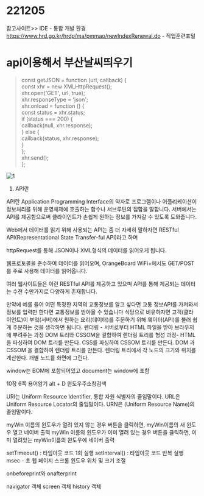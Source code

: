 # 221205
참고사이트>>
IDE - 통합 개발 환경
https://www.hrd.go.kr/hrdp/ma/pmmao/newIndexRenewal.do - 직업훈련포털

api이용해서 부산날씨띄우기
=====================================
> const getJSON = function (url, callback) {<br>
  const xhr = new XMLHttpRequest();<br>
  xhr.open('GET', url, true);<br>
  xhr.responseType = 'json';<br>
  xhr.onload = function () {<br>
    const status = xhr.status;<br>
    if (status === 200) {<br>
      callback(null, xhr.response);<br>
    } else {<br>
      callback(status, xhr.response);<br>
    }<br>
  };<br>
  xhr.send();<br>
};<br>
  

![1](https://user-images.githubusercontent.com/112832753/206888655-57bee08c-eb55-4d09-961a-aa149b42b0ed.PNG)
1. API란

API란 Application Programming Interface의 약자로 프로그램이나 어플리케이션이 정보처리를 위해 운영체제에 호출하는 함수나 서브루틴의 집합을 말합니다. 서버에서는 API를 제공함으로써 클라이언트가 손쉽게 원하는 정보를 가져갈 수 있도록 도와줍니다. 
 
Web에서 데이터를 읽기 위해 사용되는 API는 좀 더 자세히 말하자면 RESTful API(Representational State Transfer-ful API)라고 하며

httpRequest를 통해 JSON이나 XML형식의 데이터를 읽어오게 됩니다.

웹프로토콜을 준수하여 데이터를 읽어오며, OrangeBoard WiFi+에서도 GET/POST를 주로 사용해 데이터를 읽어옵니다.

여러 웹사이트들은 이런 RESTful API를 제공하고 있으며 API를 통해 제공되는 데이터는 수천 수만가지로 다양하게 존재합니다.

만약에 예를 들어 어떤 특정한 지역의 교통정보를 알고 싶다면 교통 정보API를 가져와서 정보를 입력만 한다면 교통정보를 받아올 수 있습니다
식당으로 비유하자면 고객(클라이언트)이 부엌(서버)에서 원하는 요리(데이터)를 주문하기 위해 웨이터(API)를 불러 쉽게 주문하는 것을 생각하면 됩니다.
렌더링 - 서버로부터 HTML 파일을 받아 브라우저에 뿌려주는 과정
 DOM 트리와 CSSOM을 결합하여 렌더링 트리를 형성
과정-
HTML을 파싱하여 DOM 트리를 만든다.
CSS를 파싱하여 CSSOM 트리를 만든다.
DOM 과 CSSOM 을 결합하여 렌더링 트리를 만든다.
렌더링 트리에서 각 노드의 크기와 위치를 계산한다.
개별 노드를 화면에 그린다.

window는 BOM에 포함되어있고 document는 window에 포함

10장 6쪽 용어암기
alt + D 윈도우주소창검색


URI는 Uniform Resource Identifier, 통합 자원 식별자의 줄임말이다.
URL은 Uniform Resource Locator의 줄임말이다.
URN은 (Uniform Resource Name)의 줄임말이다.

myWin 이름의 윈도우가 열려 있지 않는 경우
	버튼을 클릭하면, myWin이름의 새 윈도우 열고 네이버 출력
myWin 이름의 윈도우가 이미 열려 있는 경우
	버튼을 클릭하면, 이미 열려있는 myWin이름의 윈도우에 네이버 출력

setTimeout() :  타임아웃 코드 1회 실행
setInterval() : 타임아웃 코드 반복 실행
msec - 초
웹 페이지 스크롤
윈도우 위치 및 크기 조절

onbeforeprint와 onafterprint

navigator 객체
screen 객체
history 객체
